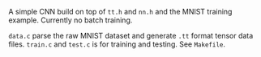 A simple CNN build on top of `tt.h` and `nn.h` and the MNIST training example. Currently no batch training.

`data.c` parse the raw MNIST dataset and generate `.tt` format tensor data files. `train.c` and `test.c` is for training and testing. See `Makefile`.